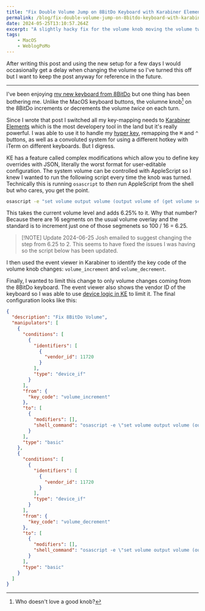 ```yaml
---
title: "Fix Double Volume Jump on 8BitDo Keyboard with Karabiner Elements"
permalink: /blog/fix-double-volume-jump-on-8bitdo-keyboard-with-karabiner-elements/index.html
date: 2024-05-25T13:10:57.264Z
excerpt: "A slightly hacky fix for the volume knob moving the volume twice"
tags:
    - MacOS
    - WeblogPoMo
---
```


After writing this post and using the new setup for a few days I would occasionally get a delay when changing the volume so I've turned this off but I want to keep the post anyway for reference in the future.

---

I've been enjoying [my new keyboard from 8BitDo](https://rknight.me/blog/using-the-8bitdo-keyboard-on-macos/) but one thing has been bothering me. Unlike the MacOS keyboard buttons, the volumne knob[^1] on the 8BitDo increments or decrements the volume _twice_ on each turn.

Since I wrote that post I switched all my key-mapping needs to [Karabiner Elements](https://karabiner-elements.pqrs.org/) which is the most developery tool in the land but it's really powerful. I was able to use it to handle my [hyper key](https://sebastiandedeyne.com/hyper-key/), remapping the <kbd>⌘</kbd> and <kbd>⌃</kbd> buttons, as well as a convoluted system for using a different hotkey with iTerm on different keyboards. But I digress.

KE has a feature called complex modifications which allow you to define key overrides with JSON, literally the worst format for user-editable configuration. The system volume can be controlled with AppleScript so I knew I wanted to run the following script every time the knob was turned. Technically this is running `osascript` to _then_ run AppleScript from the shell but who cares, you get the point.

```bash
osascript -e "set volume output volume (output volume of (get volume settings) + 6.25)
```

This takes the current volume level and adds 6.25% to it. Why that number? Because there are 16 segments on the usual volume overlay and the standard is to increment just one of those segmenets so 100 / 16 = 6.25.

> [!NOTE] Update 2024-06-25
> Josh emailed to suggest changing the step from 6.25 to 2. This seems to have fixed the issues I was having so the script below has been updated.

I then used the event viewer in Karabiner to identify the key code of the volume knob changes: `volume_increment` and `volume_decrement`.

Finally, I wanted to limit this change to only volume changes coming from the 8BitDo keyboard. The event viewer also shows the vendor ID of the keyboard so I was able to use [device logic in KE](https://karabiner-elements.pqrs.org/docs/json/complex-modifications-manipulator-definition/conditions/device/) to limit it. The final configuration looks like this:

```json
{
  "description": "Fix 8BitDo Volume",
  "manipulators": [
    {
      "conditions": [
        {
          "identifiers": [
            {
              "vendor_id": 11720
            }
          ],
          "type": "device_if"
        }
      ],
      "from": {
        "key_code": "volume_increment"
      },
      "to": [
        {
          "modifiers": [],
          "shell_command": "osascript -e \"set volume output volume (output volume of (get volume settings) + 2)\""
        }
      ],
      "type": "basic"
    },
    {
      "conditions": [
        {
          "identifiers": [
            {
              "vendor_id": 11720
            }
          ],
          "type": "device_if"
        }
      ],
      "from": {
        "key_code": "volume_decrement"
      },
      "to": [
        {
          "modifiers": [],
          "shell_command": "osascript -e \"set volume output volume (output volume of (get volume settings) - 2)\""
        }
      ],
      "type": "basic"
    }
  ]
}
```

[^1]: Who doesn't love a good knob?